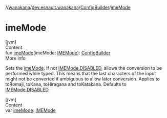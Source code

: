 //[wanakana](../../index.md)/[dev.esnault.wanakana](../index.md)/[ConfigBuilder](index.md)/[imeMode](ime-mode.md)



# imeMode  
[jvm]  
Content  
fun [imeMode](ime-mode.md)(imeMode: [IMEMode](../-i-m-e-mode/index.md)): [ConfigBuilder](index.md)  
More info  


Sets the [imeMode](ime-mode.md). If not [IMEMode.DISABLED](../-i-m-e-mode/-d-i-s-a-b-l-e-d/index.md), allows the conversion to be performed while typed. This means that the last characters of the input might not be converted if ambiguous to allow later conversion. Applies to toRomaji, toKana, toHiragana and toKatakana. Defaults to [IMEMode.DISABLED](../-i-m-e-mode/-d-i-s-a-b-l-e-d/index.md).

  


[jvm]  
Content  
var [imeMode](ime-mode.md): [IMEMode](../-i-m-e-mode/index.md)  



